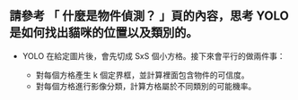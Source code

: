 ## 請參考 「 什麼是物件偵測？ 」頁的內容，思考 YOLO 是如何找出貓咪的位置以及類別的。
- YOLO 在給定圖片後，會先切成 SxS 個小方格。接下來會平行的做兩件事：

  - 對每個方格產生 k 個定界框，並計算裡面包含物件的可信度。
  - 對每個方格進行影像分類，計算方格屬於不同類別的可能機率。
